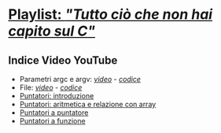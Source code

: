 # [Playlist: <i>"Tutto ciò che non hai capito sul C"</i>](https://www.youtube.com/playlist?list=PLVtGJfbzVd1GiC_EmIZ9sKBd614-L8_CE)

## Indice Video YouTube
- Parametri argc e argv: [<i>video</i>](https://youtu.be/djaEwonorD4) - [<i color="black">codice</i>](video_argc-argv)
- File: [<i>video</i>](https://youtu.be/n_lCuXi5-NQ) - [<i color="black">codice</i>](video_file)
- [Puntatori: introduzione](https://youtu.be/uzMZetWDIOU)
- [Puntatori: aritmetica e relazione con array](https://youtu.be/HO7-fWSR5UA)
- [Puntatori a puntatore](https://youtu.be/VSIJcHJBLP0)
- [Puntatori a funzione](https://youtu.be/p4TWTtVNE3c)
